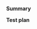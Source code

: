 <!-- Thanks for submitting a pull request! Please provide enough information so that others can review your pull request. The two fields below are mandatory. -->

**Summary**

<!-- Explain the **motivation** for making this change. What existing problem does the pull request solve? -->

**Test plan**

<!-- Demonstrate the code is solid. Please provide if possible an example and also make sure your changes is covered by tests -->
